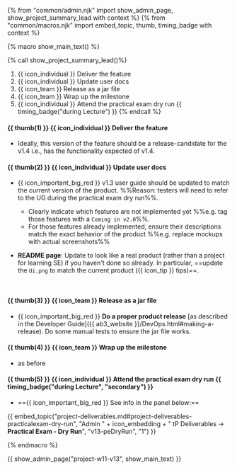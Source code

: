 {% from "common/admin.njk" import show_admin_page, show_project_summary_lead with context %}
{% from "common/macros.njk" import embed_topic, thumb, timing_badge with context %}

{% macro show_main_text() %}
<div id="main">

{% call show_project_summary_lead()%}

1. {{ icon_individual }} Deliver the feature
1. {{ icon_individual }} Update user docs
1. {{ icon_team }} Release as a jar file
1. {{ icon_team }} Wrap up the milestone
1. {{ icon_individual }} Attend the practical exam dry run {{ timing_badge("during Lecture") }}
{% endcall %}

<div id="body">

#### {{ thumb(1) }} {{ icon_individual }} Deliver the feature

* Ideally, this version of the feature should be a release-candidate for the v1.4 i.e., has the functionality expected of v1.4.


#### {{ thumb(2) }} {{ icon_individual }} Update user docs

* {{ icon_important_big_red }} v1.3 user guide should be updated to match the current version of the product. %%Reason: testers will need to refer to the UG during the practical exam dry run%%.
  * Clearly indicate which features are not implemented yet %%e.g. tag those features with a `Coming in v2.0`%%.
  * For those features already implemented, ensure their descriptions match the exact behavior of the product %%e.g. replace mockups with actual screenshots%%

* **README page**: Update to look like a real product (rather than a project for learning SE) if you haven't done so already. In particular, ==update the `Ui.png` to match the current product (<trigger trigger="click" for="modal:v13-tipsForProductScreenshot">{{ icon_tip }} tips</trigger>)==.

<modal large title="Admin → Project Deliverables → Website" id="modal:v13-tipsForProductScreenshot">
  <include src="project-deliverables-website.md#tips-for-product-screenshot"/>
</modal>


#### {{ thumb(3) }} {{ icon_team }} Release as a jar file

* {{ icon_important_big_red }} **Do a <tooltip content="resulting in a jar file on GitHub that can be downloaded by potential users">proper product release</tooltip>** [as described in the Developer Guide]({{ ab3_website }}/DevOps.html#making-a-release). Do some manual tests to ensure the jar file works.


#### {{ thumb(4) }} {{ icon_team }} Wrap up the milestone

* as before


#### {{ thumb(5) }} {{ icon_individual }} Attend the practical exam dry run {{ timing_badge("during Lecture", "secondary") }}

* =={{ icon_important_big_red }} See info in the panel below:==

<div class="indented-level2">

{{ embed_topic("project-deliverables.md#project-deliverables-practicalexam-dry-run", "Admin " + icon_embedding + " tP Deliverables → **Practical Exam - Dry Run**", "v13-peDryRun", "1") }}
</div>


</div>
</div>
{% endmacro %}

{{ show_admin_page("project-w11-v13", show_main_text) }}
